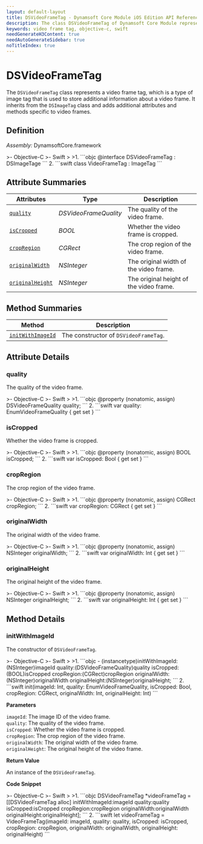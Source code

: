 ```yaml
---
layout: default-layout
title: DSVideoFrameTag - Dynamsoft Core Module iOS Edition API Reference
description: The class DSVideoFrameTag of Dynamsoft Core Module represents a video frame tag, which is a type of image tag that is used to store additional information about a video frame. It inherits from the DSImageTag class and adds additional attributes and methods specific to video frames.
keywords: video frame tag, objective-c, swift
needGenerateH3Content: true
needAutoGenerateSidebar: true
noTitleIndex: true
---
```


# DSVideoFrameTag

The `DSVideoFrameTag` class represents a video frame tag, which is a type of image tag that is used to store additional information about a video frame. It inherits from the `DSImageTag` class and adds additional attributes and methods specific to video frames.

## Definition

*Assembly:* DynamsoftCore.framework

<div class="sample-code-prefix"></div>
>- Objective-C
>- Swift
>
>1. 
```objc
@interface DSVideoFrameTag : DSImageTage
```
2. 
```swift
class VideoFrameTag : ImageTag
```

## Attribute Summaries

| Attributes | Type | Description |
| ---------- | ---- | ----------- |
| [`quality`](#quality) | *DSVideoFrameQuality* | The quality of the video frame. |
| [`isCropped`](#iscropped) | *BOOL* | Whether the video frame is cropped. |
| [`cropRegion`](#cropregion) | *CGRect* | The crop region of the video frame. |
| [`originalWidth`](#originalwidth) | *NSInteger* | The original width of the video frame. |
| [`originalHeight`](#originalheight) | *NSInteger* | The original height of the video frame. |

## Method Summaries

| Method | Description |
|------- |-------------|
| [`initWithImageId`](#initwithimageid) | The constructor of `DSVideoFrameTag`. |

## Attribute Details

### quality

The quality of the video frame.

<div class="sample-code-prefix"></div>
>- Objective-C
>- Swift
>
>1. 
```objc
@property (nonatomic, assign) DSVideoFrameQuality quality;
```
2. 
```swift
var quality: EnumVideoFrameQuality { get set }
```

### isCropped

Whether the video frame is cropped.

<div class="sample-code-prefix"></div>
>- Objective-C
>- Swift
>
>1. 
```objc
@property (nonatomic, assign) BOOL isCropped;
```
2. 
```swift
var isCropped: Bool { get set }
```

### cropRegion

The crop region of the video frame.

<div class="sample-code-prefix"></div>
>- Objective-C
>- Swift
>
>1. 
```objc
@property (nonatomic, assign) CGRect cropRegion;
```
2. 
```swift
var cropRegion: CGRect { get set }
```

### originalWidth

The original width of the video frame.

<div class="sample-code-prefix"></div>
>- Objective-C
>- Swift
>
>1. 
```objc
@property (nonatomic, assign) NSInteger originalWidth;
```
2. 
```swift
var originalWidth: Int { get set }
```

### originalHeight

The original height of the video frame.

<div class="sample-code-prefix"></div>
>- Objective-C
>- Swift
>
>1. 
```objc
@property (nonatomic, assign) NSInteger originalHeight;
```
2. 
```swift
var originalHeight: Int { get set }
```

## Method Details

### initWithImageId

The constructor of `DSVideoFrameTag`.

<div class="sample-code-prefix"></div>
>- Objective-C
>- Swift
>
>1. 
```objc
- (instancetype)initWithImageId:(NSInteger)imageId
                        quality:(DSVideoFrameQuality)quality
                      isCropped:(BOOL)isCropped
                     cropRegion:(CGRect)cropRegion
                  originalWidth:(NSInteger)originalWidth
                 originalHeight:(NSInteger)originalHeight;
```
2. 
```swift
init(imageId: Int, quality: EnumVideoFrameQuality, isCropped: Bool, cropRegion: CGRect, originalWidth: Int, originalHeight: Int)
```

**Parameters**

`imageId`: The image ID of the video frame.  
`quality`: The quality of the video frame.  
`isCropped`: Whether the video frame is cropped.  
`cropRegion`: The crop region of the video frame.  
`originalWidth`: The original width of the video frame.  
`originalHeight`: The original height of the video frame.

**Return Value**

An instance of the `DSVideoFrameTag`.

**Code Snippet**

<div class="sample-code-prefix"></div>
>- Objective-C
>- Swift
>
>1. 
```objc
DSVideoFrameTag *videoFrameTag = [[DSVideoFrameTag alloc] initWithImageId:imageId
                                                                 quality:quality
                                                               isCropped:isCropped
                                                              cropRegion:cropRegion
                                                           originalWidth:originalWidth
                                                          originalHeight:originalHeight];
```
2. 
```swift
let videoFrameTag = VideoFrameTag(imageId: imageId, quality: quality, isCropped: isCropped, cropRegion: cropRegion, originalWidth: originalWidth, originalHeight: originalHeight)
```
